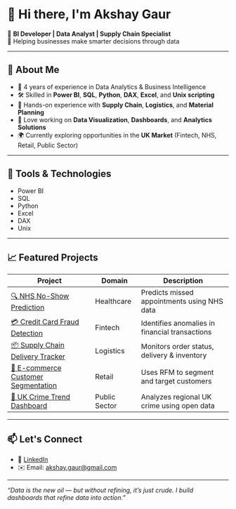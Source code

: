 # 👋 Hi there, I'm Akshay Gaur

🚀 **BI Developer | Data Analyst | Supply Chain Specialist**  
🎯 Helping businesses make smarter decisions through data

---

## 📌 About Me

- 💼 4 years of experience in Data Analytics & Business Intelligence
- 🛠️ Skilled in **Power BI**, **SQL**, **Python**, **DAX**, **Excel**, and **Unix scripting**
- 🔄 Hands-on experience with **Supply Chain**, **Logistics**, and **Material Planning**
- 🧠 Love working on **Data Visualization**, **Dashboards**, and **Analytics Solutions**
- 🌍 Currently exploring opportunities in the **UK Market** (Fintech, NHS, Retail, Public Sector)

---

## 🔧 Tools & Technologies

- Power BI
- SQL
- Python
- Excel
- DAX
- Unix

---

## 📈 Featured Projects

| Project | Domain | Description |
|--------|--------|-------------|
| [🔍 NHS No-Show Prediction](https://github.com/akshaygaur/nhs-noshow-analysis) | Healthcare | Predicts missed appointments using NHS data |
| [💳 Credit Card Fraud Detection](https://github.com/akshaygaur/credit-fraud-fintech) | Fintech | Identifies anomalies in financial transactions |
| [📦 Supply Chain Delivery Tracker](https://github.com/akshaygaur/supply-delivery-dashboard) | Logistics | Monitors order status, delivery & inventory |
| [🛒 E-commerce Customer Segmentation](https://github.com/akshaygaur/ecommerce-rfm-segmentation) | Retail | Uses RFM to segment and target customers |
| [🚨 UK Crime Trend Dashboard](https://github.com/akshaygaur/uk-crime-dashboard) | Public Sector | Analyzes regional UK crime using open data |

---

## 📫 Let's Connect

- 💼 [LinkedIn](https://www.linkedin.com/in/akshay-gaur-2a286019b/?originalSubdomain=in)
- ✉️ Email: akshay.gaur@gmail.com


---

*“Data is the new oil — but without refining, it’s just crude. I build dashboards that refine data into action.”*

